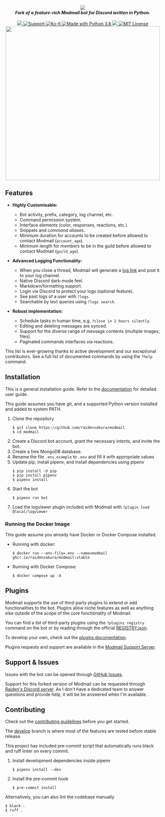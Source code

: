 <div align="center">
  <img src="https://modmail-docs.netlify.app/logo-long.png" align="center">
  <br>
  <strong><i>Fork of a feature-rich Modmail bot for Discord written in Python.</i></strong>
  <br>
  <br>

  <a href="#">
    <img src="https://img.shields.io/badge/Version-4.0.2-7d5edd?style=shield&logo=https://modmail-docs.netlify.app/favicon.png">
  </a>
  <a href="https://discord.gg/cnUpwrnpYb">
    <img src="https://img.shields.io/discord/1079074933008781362.svg?label=Discord&logo=Discord&colorB=7289da&style=shield" alt="Support">
  </a>
  <a href="https://ko-fi.com/raidensakura">
    <img src="https://img.shields.io/badge/kofi-donate-gold.svg?style=shield&logo=Ko-fi" alt="Ko-fi">
  </a>
  <a href="https://www.python.org/downloads/">
    <img src="https://img.shields.io/badge/Compatible%20With-Python%203.8%20|%203.9%20|%203.10%20|%203.11-blue.svg?style=shield&logo=Python" alt="Made with Python 3.8">
  </a>
  <a href="https://github.com/ambv/black">
    <img src="https://img.shields.io/badge/Code%20Style-Black-black?style=shield">
  </a>
  <a href="https://github.com/modmail-dev/modmail/blob/master/LICENSE">
    <img src="https://img.shields.io/badge/license-agpl-e74c3c.svg?style=shield" alt="MIT License">
  </a>

<img src='https://github.com/raidensakura/modmail/assets/38610216/106e8fa3-6f8e-4b00-9968-f5c2f3108da0' align='center' width=500>
</div>

## Features

* **Highly Customisable:**
  * Bot activity, prefix, category, log channel, etc.
  * Command permission system.
  * Interface elements (color, responses, reactions, etc.).
  * Snippets and *command aliases*.
  * Minimum duration for accounts to be created before allowed to contact Modmail (`account_age`).
  * Minimum length for members to be in the guild before allowed to contact Modmail (`guild_age`). 

* **Advanced Logging Functionality:**
  * When you close a thread, Modmail will generate a [log link](https://logs.modmail.dev/example) and post it to your log channel.
  * Native Discord dark-mode feel.
  * Markdown/formatting support.
  * Login via Discord to protect your logs (optional feature).
  * See past logs of a user with `?logs`.
  * Searchable by text queries using `?logs search`.

* **Robust implementation:**
  * Schedule tasks in human time, e.g. `?close in 2 hours silently`.
  * Editing and deleting messages are synced.
  * Support for the diverse range of message contents (multiple images, files).
  * Paginated commands interfaces via reactions.

This list is ever-growing thanks to active development and our exceptional contributors. See a full list of documented commands by using the `?help` command.

## Installation

This is a general installation guide. Refer to the [documentation](https://modmail-docs.netlify.app) for detailed user guide.

This guide assumes you have git, and a supported Python version installed and added to system PATH.

1. Clone the repository
    ```console
    $ git clone https://github.com/raidensakura/modmail
    $ cd modmail
    ```
2. Create a Discord bot account, grant the necessary intents, and invite the bot.
3. Create a free MongoDB database.
4. Rename the file `.env.example` to `.env` and fill it with appropriate values
5. Update pip, install pipenv, and install dependencies using pipenv
    ```console
    $ pip install -U pip
    $ pip install pipenv
    $ pipenv install
    ```
6. Start the bot
    ```console
    $ pipenv run bot
    ```
7. Load the logviewer plugin included with Modmail with `?plugin load @local/logviewer`

### Running the Docker Image

This guide assume you already have Docker or Docker Compose installed.

- Running with docker:
  ```console
  $ docker run --env-file=.env --name=modmail ghcr.io/raidensakura/modmail:stable
  ```
- Running with Docker Compose:
    ```console
    $ docker compose up -d
    ```
    
## Plugins

Modmail supports the use of third-party plugins to extend or add functionalities to the bot.
Plugins allow niche features as well as anything else outside of the scope of the core functionality of Modmail. 

You can find a list of third-party plugins using the `?plugins registry`  command on the bot or by reading through the official [REGISTRY.json](https://github.com/modmail-dev/modmail/blob/master/plugins/registry.json).

To develop your own, check out the [plugins documentation](https://github.com/modmail-dev/modmail/wiki/Plugins).

Plugins requests and support are available in the [Modmail Support Server](https://discord.gg/cnUpwrnpYb).

## Support & Issues

Issues with the bot can be opened through [GitHub Issues](https://github.com/raidensakura/modmail/issues/new/choose).

Support for this forked version of Modmail can be requested through [Raiden's Discord server](https://dsc.gg/transience).
As I don't have a dedicated team to answer questions and provide help, it will be be answered when I'm available.

## Contributing

Check out the [contributing guidelines](https://github.com/raidensakura/modmail/blob/stable/.github/CONTRIBUTING.md) before you get started.

The [develop](https://github.com/raidensakura/modmail/tree/develop) branch is where most of the features are tested before stable release.

This project has included pre-commit script that automatically runs black and ruff linter on every commit.

1. Install development dependencies inside pipenv
    ```console
    $ pipenv install --dev
    ```
2. Install the pre-commit hook
    ```console
    $ pre-commit install
    ```
    
Alternatively, you can also lint the codebase manually

```console
$ black .
$ ruff .
```

